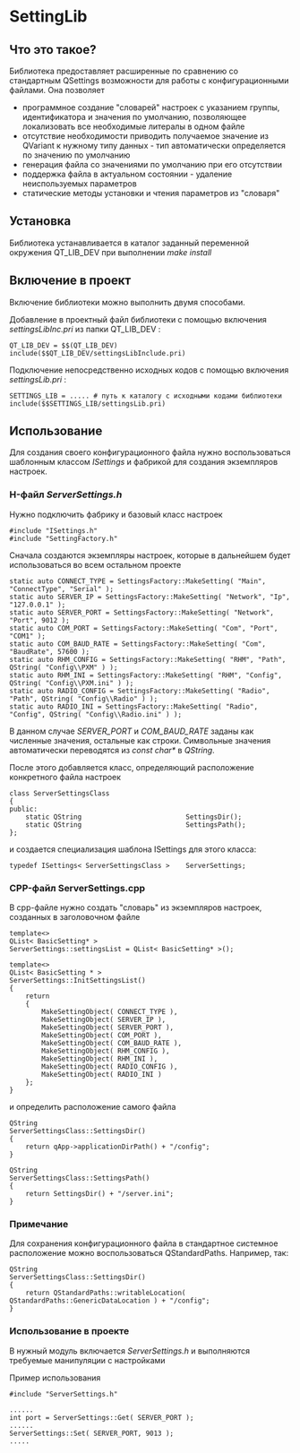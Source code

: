 # SettingLib
## Что это такое?

Библиотека предоставляет расширенные по сравнению со стандартным QSettings возможности для работы с конфигурационными файлами. Она позволяет
- программное создание "словарей" настроек с указанием группы, идентификатора и значения по умолчанию, позволяющее локализовать все необходимые литералы в одном файле
- отсутствие необходимости приводить получаемое значение из QVariant к нужному типу данных - тип автоматически определяется по значению по умолчанию
- генерация файла со значениями по умолчанию при его отсутствии
- поддержка файла в актуальном состоянии - удаление неиспользуемых параметров
- статические методы установки и чтения параметров из "словаря"

## Установка
Библиотека устанавливается в каталог заданный переменной окружения QT_LIB_DEV при выполнении _make install_

## Включение в проект
Включение библиотеки можно выполнить двумя способами.

Добавление в проектный файл библиотеки с помощью включения _settingsLibInc.pri_ из папки QT_LIB_DEV :
```
QT_LIB_DEV = $$(QT_LIB_DEV)
include($$QT_LIB_DEV/settingsLibInclude.pri)
```
Подключение непосредственно исходных кодов с помощью включения _settingsLib.pri_ :
```
SETTINGS_LIB = ..... # путь к каталогу с исходными кодами библиотеки
include($$SETTINGS_LIB/settingsLib.pri)
```

## Использование
Для создания своего конфигурационного файла нужно воспользоваться шаблонным классом _ISettings_ и фабрикой для создания экземпляров настроек.

### H-файл _ServerSettings.h_

Нужно подключить фабрику и базовый класс настроек
```
#include "ISettings.h"
#include "SettingFactory.h"
```
Сначала создаются экземпляры настроек, которые в дальнейшем будет использоваться во всем остальном проекте

```
static auto CONNECT_TYPE = SettingsFactory::MakeSetting( "Main", "ConnectType", "Serial" );
static auto SERVER_IP = SettingsFactory::MakeSetting( "Network", "Ip", "127.0.0.1" );
static auto SERVER_PORT = SettingsFactory::MakeSetting( "Network", "Port", 9012 );
static auto COM_PORT = SettingsFactory::MakeSetting( "Com", "Port", "COM1" );
static auto COM_BAUD_RATE = SettingsFactory::MakeSetting( "Com", "BaudRate", 57600 );
static auto RHM_CONFIG = SettingsFactory::MakeSetting( "RHM", "Path", QString( "Config\\PXM" ) );
static auto RHM_INI = SettingsFactory::MakeSetting( "RHM", "Config", QString( "Config\\PXM.ini" ) );
static auto RADIO_CONFIG = SettingsFactory::MakeSetting( "Radio", "Path", QString( "Config\\Radio" ) );
static auto RADIO_INI = SettingsFactory::MakeSetting( "Radio", "Config", QString( "Config\\Radio.ini" ) );
```
В данном случае _SERVER_PORT_ и _COM_BAUD_RATE_ заданы как численные значения, остальные как строки. Символьные значения автоматически переводятся из _const char*_ в _QString_.

После этого добавляется класс, определяющий расположение конкретного файла настроек

```
class ServerSettingsClass
{
public:
    static QString                          SettingsDir();
    static QString                          SettingsPath();
};
```
и создается специализация шаблона ISettings для этого класса:
```
typedef ISettings< ServerSettingsClass >    ServerSettings;
```

### CPP-файл ServerSettings.cpp

В cpp-файле нужно создать "словарь" из экземпляров настроек, созданных в заголовочном файле

```
template<>
QList< BasicSetting* >                      ServerSettings::settingsList = QList< BasicSetting* >();

template<>
QList< BasicSetting * >                     ServerSettings::InitSettingsList()
{
    return
    {
        MakeSettingObject( CONNECT_TYPE ),
        MakeSettingObject( SERVER_IP ),
        MakeSettingObject( SERVER_PORT ),
        MakeSettingObject( COM_PORT ),
        MakeSettingObject( COM_BAUD_RATE ),
        MakeSettingObject( RHM_CONFIG ),
        MakeSettingObject( RHM_INI ),
        MakeSettingObject( RADIO_CONFIG ),
        MakeSettingObject( RADIO_INI )
    };
}
```
и определить расположение самого файла
```
QString                                     ServerSettingsClass::SettingsDir()
{
    return qApp->applicationDirPath() + "/config";
}
 
QString                                     ServerSettingsClass::SettingsPath()
{
    return SettingsDir() + "/server.ini";
}
```
### Примечание
Для сохранения конфигурационного файла в стандартное системное расположение можно воспользоваться QStandardPaths. Например, так:
```
QString                                     ServerSettingsClass::SettingsDir()
{
    return QStandardPaths::writableLocation( QStandardPaths::GenericDataLocation ) + "/config";
}
``` 

### Использование в проекте
В нужный модуль включается _ServerSettings.h_ и выполняются требуемые манипуляции с настройками

Пример использования
```
#include "ServerSettings.h"
 
......
int port = ServerSettings::Get( SERVER_PORT );
......
ServerSettings::Set( SERVER_PORT, 9013 );
.....
```
